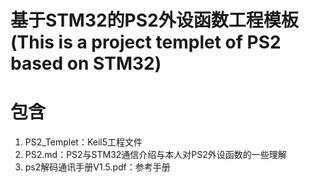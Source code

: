 # 基于STM32的PS2外设函数工程模板(This is a project templet of PS2 based on STM32)

# 包含
1. PS2_Templet：Keil5工程文件
2. PS2.md：PS2与STM32通信介绍与本人对PS2外设函数的一些理解
3. ps2解码通讯手册V1.5.pdf：参考手册
